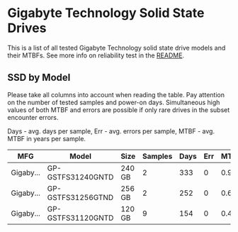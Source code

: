Gigabyte Technology Solid State Drives
======================================

This is a list of all tested Gigabyte Technology solid state drive models and their MTBFs. See
more info on reliability test in the [README](https://github.com/bsdhw/SMART).

SSD by Model
------------

Please take all columns into account when reading the table. Pay attention on the
number of tested samples and power-on days. Simultaneous high values of both MTBF
and errors are possible if only rare drives in the subset encounter errors.

Days - avg. days per sample,
Err  - avg. errors per sample,
MTBF - avg. MTBF in years per sample.

| MFG       | Model              | Size   | Samples | Days  | Err   | MTBF |
|-----------|--------------------|--------|---------|-------|-------|------|
| Gigaby... | GP-GSTFS31240GNTD  | 240 GB | 2       | 333   | 0     | 0.91   |
| Gigaby... | GP-GSTFS31256GTND  | 256 GB | 2       | 252   | 0     | 0.69   |
| Gigaby... | GP-GSTFS31120GNTD  | 120 GB | 9       | 154   | 0     | 0.42   |
